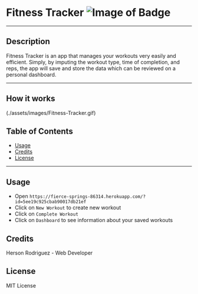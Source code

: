 # Fitness Tracker ![Image of Badge](https://img.shields.io/badge/Fitness%20Tracker-v1.0.0-blue)

***
## Description

Fitness Tracker is an app that manages your workouts very easily and efficient. Simply, by imputing the workout type, time of completion, and reps, the app will save and store the data which can be reviewed on a personal dashboard.

***
## How it works

(./assets/images/Fitness-Tracker.gif)

## Table of Contents

* [Usage](#usage)
* [Credits](#credits)
* [License](#license)

***

## Usage

* Open `https://fierce-springs-86314.herokuapp.com/?id=5ee19c925cbab90017db21ef`
* Click on `New Workout` to create new workout
* Click on `Complete Workout`
* Click on `Dashboard` to see information about your saved workouts

## Credits

Herson Rodriguez - Web Developer

## License
MIT License
